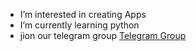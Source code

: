 - I’m interested in creating Apps
- I’m currently learning python
- jion our telegram group <a href="http://t.me/matrix_developer">Telegram Group</a>

<!---
kuttahaitu/kuttahaitu is a ✨ special ✨ repository because its `README.md` (this file) appears on your GitHub profile.
You can click the Preview link to take a look at your changes.
--->
